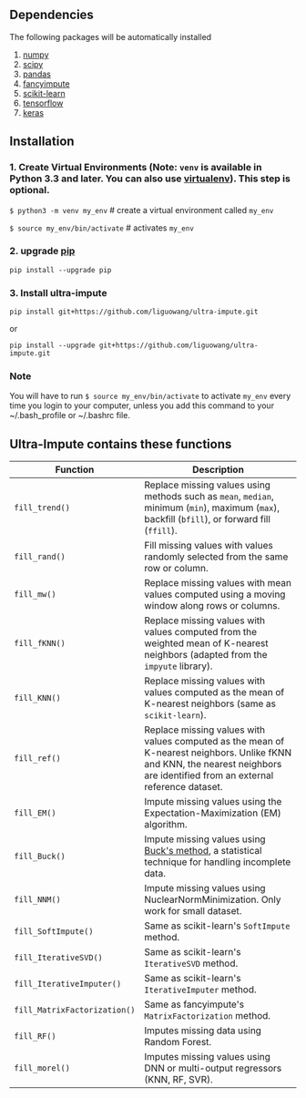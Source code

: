 ## Dependencies
The following packages will be automatically installed

1. [numpy](https://numpy.org/)
2. [scipy](https://scipy.org/)
3. [pandas](https://pandas.pydata.org/)
4. [fancyimpute](https://github.com/iskandr)
5. [scikit-learn](https://scikit-learn.org/stable/)
6. [tensorflow](https://www.tensorflow.org/)
7. [keras](https://keras.io/)

## Installation

### 1. Create Virtual Environments (Note: `venv` is available in Python 3.3 and later. You can also use [virtualenv](https://packaging.python.org/en/latest/key_projects/#virtualenv)). This step is optional.

 `$ python3 -m venv my_env` # create a virtual environment called `my_env`

 `$ source my_env/bin/activate` # activates `my_env`

### 2. upgrade [pip](https://pip.pypa.io/en/stable/)

`pip install --upgrade pip`

### 3. Install ultra-impute

`pip install git+https://github.com/liguowang/ultra-impute.git`

or

`pip install --upgrade git+https://github.com/liguowang/ultra-impute.git`


### Note

You will have to run `$ source my_env/bin/activate` to activate `my_env` every time you login
to your computer, unless you add this command to your ~/.bash_profile or ~/.bashrc file.

## Ultra-Impute contains these functions
| Function      | Description |
| --------------| ------- |
| `fill_trend()`|  Replace missing values using methods such as `mean`, `median`, minimum (`min`), maximum (`max`), backfill (`bfill`), or forward fill (`ffill`). |
| `fill_rand()` | Fill missing values with values randomly selected from the same row or column. |
| `fill_mw()`   | Replace missing values with mean values computed using a moving window along rows or columns. |
| `fill_fKNN()` | Replace missing values with values computed from the weighted mean of K-nearest neighbors (adapted from the `impyute` library). |
| `fill_KNN()` | Replace missing values with values computed as the mean of K-nearest neighbors (same as `scikit-learn`). |
| `fill_ref()` | Replace missing values with values computed as the mean of K-nearest neighbors. Unlike fKNN and KNN, the nearest neighbors are identified from an external reference dataset. |
| `fill_EM()` | Impute missing values using the Expectation-Maximization (EM) algorithm. |
| `fill_Buck()` | Impute missing values using [Buck's method](https://www.jstor.org/stable/2984099), a statistical technique for handling incomplete data.|
| `fill_NNM()`| Impute missing values using NuclearNormMinimization. Only work for small dataset. |
| `fill_SoftImpute()`| Same as scikit-learn's `SoftImpute` method. |
| `fill_IterativeSVD()`| Same as scikit-learn's `IterativeSVD` method. |
| `fill_IterativeImputer()`| Same as scikit-learn's `IterativeImputer` method. |
| `fill_MatrixFactorization()`| Same as fancyimpute's `MatrixFactorization` method. |
| `fill_RF()`| Imputes missing data using Random Forest. |
| `fill_morel()`| Imputes missing values using DNN or multi-output regressors (KNN, RF, SVR). |
